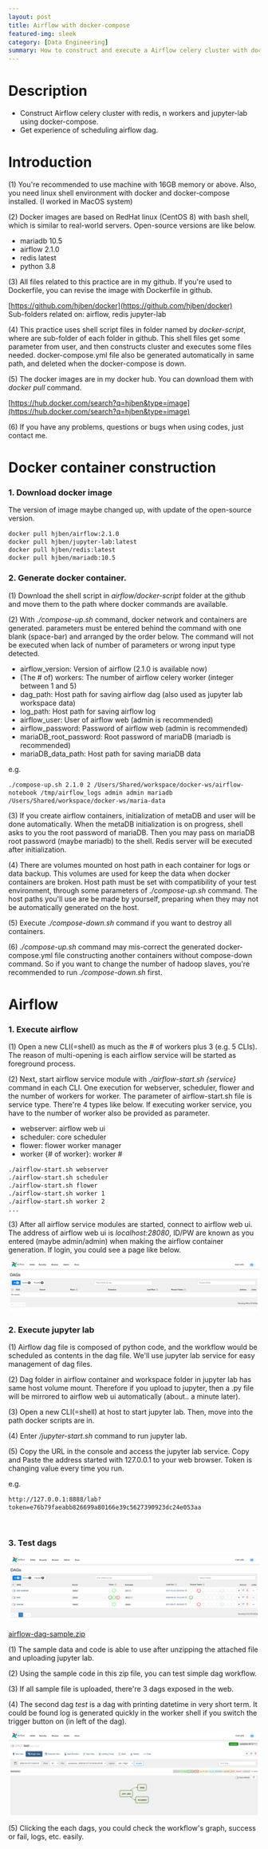 ```yaml
---
layout: post
title: Airflow with docker-compose
featured-img: sleek
category: [Data Engineering]
summary: How to construct and execute a Airflow celery cluster with docker-compose.
---
```


# Description
- Construct Airflow celery cluster with redis, n workers and jupyter-lab using docker-compose.
- Get experience of scheduling airflow dag.

# Introduction
(1) You're recommended to use machine with 16GB memory or above. Also, you need linux shell environment with docker and docker-compose installed. (I worked in MacOS system)

(2) Docker images are based on RedHat linux (CentOS 8) with bash shell, which is similar to real-world servers. Open-source versions are like below.
- mariadb 10.5
- airflow 2.1.0
- redis latest
- python 3.8

(3) All files related to this practice are in my github. If you're used to Dockerfile, you can revise the image with Dockerfile in github.
                                     
[https://github.com/hjben/docker](https://github.com/hjben/docker)   
Sub-folders related on: airflow, redis jupyter-lab

(4) This practice uses shell script files in folder named by _docker-script_, where are sub-folder of each folder in github. This shell files get some parameter from user, and then constructs cluster and executes some files needed. docker-compose.yml file also be generated automatically in same path, and deleted when the docker-compose is down.

(5) The docker images are in my docker hub. You can download them with _docker pull_ command.

[https://hub.docker.com/search?q=hjben&type=image](https://hub.docker.com/search?q=hjben&type=image)

(6) If you have any problems, questions or bugs when using codes, just contact me.

# Docker container construction
### 1. Download docker image
The version of image maybe changed up, with update of the open-source version.
```
docker pull hjben/airflow:2.1.0
docker pull hjben/jupyter-lab:latest
docker pull hjben/redis:latest
docker pull hjben/mariadb:10.5
```

### 2. Generate docker container.
(1) Download the shell script in _airflow/docker-script_ folder at the github and move them to the path where docker commands are available.

(2) With _./compose-up.sh_ command, docker network and containers are generated. parameters must be entered behind the command with one blank (space-bar) and arranged by the order below. The command will not be executed when lack of number of parameters or wrong input type detected.
- airflow_version: Version of airflow (2.1.0 is available now)
- (The # of) workers: The number of airflow celery worker (integer between 1 and 5)
- dag_path: Host path for saving airflow dag (also used as jupyter lab workspace data)
- log_path: Host path for saving airflow log
- airflow_user: User of airflow web (admin is recommended)
- airflow_password: Password of airflow web (admin is recommended)
- mariaDB_root_password: Root password of mariaDB (mariadb is recommended)
- mariaDB_data_path: Host path for saving mariaDB data

e.g.
```
./compose-up.sh 2.1.0 2 /Users/Shared/workspace/docker-ws/airflow-notebook /tmp/airflow_logs admin admin mariadb /Users/Shared/workspace/docker-ws/maria-data ﻿
```

(3) If you create airflow containers, initialization of metaDB and user will be done automatically. When the metaDB initialization is on progress, shell asks to you the root password of mariaDB. Then you may pass on mariaDB root password (maybe mariadb) to the shell. Redis server will be executed after initialization.

(4) There are volumes mounted on host path in each container for logs or data backup. This volumes are used for keep the data when docker containers are broken. Host path must be set with compatibility of your test environment, through some parameters of _./compose-up.sh_ command. The host paths you'll use are be made by yourself, preparing when they may not be automatically generated on the host.

(5) Execute _./compose-down.sh_ command if you want to destroy all containers.

(6) _./compose-up.sh_ command may mis-correct the generated docker-compose.yml file constructing another containers without compose-down command. So if you want to change the number of hadoop slaves, you're recommended to run _./compose-down.sh_ first.

# Airflow
### 1. Execute airflow
(1) Open a new CLI(=shell) as much as the # of workers plus 3 (e.g. 5 CLIs). The reason of multi-opening is each airflow service will be started as foreground process. 

(2) Next, start airflow service module with _./airflow-start.sh {service}_ command in each CLI. One execution for webserver, scheduler, flower and the number of workers for worker. The parameter of airflow-start.sh file is service type. There're 4 types like below. If executing worker service, you have to the number of worker also be provided as parameter.
- webserver: airflow web ui
- scheduler: core scheduler
- flower: flower worker manager
- worker {# of worker}: worker #

```
./airflow-start.sh webserver
./airflow-start.sh scheduler
./airflow-start.sh flower
./airflow-start.sh worker 1
./airflow-start.sh worker 2
...
```

(3) After all airflow service modules are started, connect to airflow web ui. The address of airflow web ui is _localhost:28080_, ID/PW are known as you entered (maybe admin/admin) when making the airflow container generation. If login, you could see a page like below.

<img src ="https://raw.githubusercontent.com/hjben/hjben.github.io/master/_img/airflow-cluster/airflow-ui.png" alt="airflow-ui">

### 2. Execute jupyter lab
(1) Airflow dag file is composed of python code, and the workflow would be scheduled as contents in the dag file. We'll use jupyter lab service for easy management of dag files.

(2) Dag folder in airflow container and workspace folder in jupyter lab has same host volume mount. Therefore if you upload to jupyter, then a .py file will be mirrored to airflow web ui automatically (about.. a minute later).

(3) Open a new CLI(=shell) at host to start jupyter lab. Then, move into the path docker scripts are in.

(4) Enter _/jupyter-start.sh_ command to run jupyter lab.

(5) Copy the URL in the console and access the jupyter lab service. Copy and Paste the address started with 127.0.0.1 to your web browser. Token is changing value every time you run.

e.g.
```
http://127.0.0.1:8888/lab?token=e76b79faeabb826699a80166e39c5627390923dc24e053aa
```
﻿
### 3. Test dags
<img src ="https://raw.githubusercontent.com/hjben/hjben.github.io/master/_img/airflow-cluster/airflow-ui-dag.png" alt="airflow-ui-dag">

<a href="https://raw.githubusercontent.com/hjben/hjben.github.io/master/_file/airflow-cluster/airflow-dag-sample.zip">airflow-dag-sample.zip</a>

(1) The sample data and code is able to use after unzipping the attached file and uploading jupyter lab.

(2) Using the sample code in this zip file, you can test simple dag workflow.

(3) If all sample file is uploaded, there're 3 dags exposed in the web.

(4) The second dag _test_ is a dag with printing datetime in very short term. It could be found log is generated quickly in the worker shell if you switch the trigger button on (in left of the dag).

<img src ="https://raw.githubusercontent.com/hjben/hjben.github.io/master/_img/airflow-cluster/airflow-ui-dag-detail.png" alt="airflow-ui-dag-detail">

(5) Clicking the each dags, you could check the workflow's graph, success or fail, logs, etc. easily.
